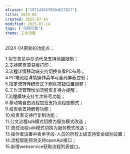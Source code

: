 ```yaml
---
aliases: ["1971438578504627027"]
title: 2024-04
created: 2025-07-14
modified: 2025-07-14
tags: ['流程引擎']
theme: 工作流程
---
```


2024-04更新的功能点：

1.拟签意见中抄清代录支持范围限制；  
2.支持网页简易版打印；  
3.流程详情移动端支持切换查看PC布局；  
4.PC端流程详情操作菜单可全局屏蔽控制；  
5.指定流转传统模式下删除按钮位置调整；  
6.工作流管理增加流程恢复待办提醒；  
7.流程模块支持主次账号功能；  
8.移动端自由流程加签支持流程图模式；  
9.权责表支持嵌套功能；  
10.权责表支持行复制功能；  
11.公文流程sdk模式切换为服务模式改造；  
12.费控流程sdk模式切换为服务模式改造；  
13.操作者设置中表单字段-人员的所有上级支持安全级别设置；  
14.流程智能预测支持openApi接口；  
15.新增webservice获取流程列表接口。